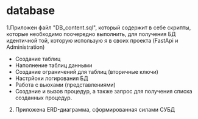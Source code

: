 # database

1.Приложен файл "DB_content.sql", который содержит в себе скрипты, которые необходимо поочередно выполнить, для получения БД идентичной той, которую использую я в своих проекта (FastApi и Administration)
 - Создание таблиц
 - Наполнение таблиц данными
 - Создание ограничений для таблиц (вторичные ключи)
 - Настрйоки логирования БД
 - Работа с вьюхами (представлениями)
 - Создание и вызов процедур, а также запрос для получения списка созданных процедур.
   
2. Приложена ERD-диаграмма, сформированная силами СУБД
